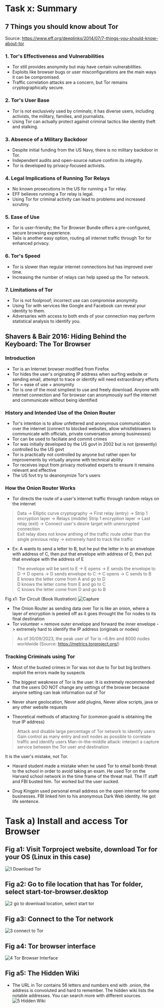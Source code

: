 # Task x: Summary

## 7 Things you should know about Tor
Source: https://www.eff.org/deeplinks/2014/07/7-things-you-should-know-about-tor

### 1. Tor's Effectiveness and Vulnerabilities
* Tor still provides anonymity but may have certain vulnerabilities.
* Exploits like browser bugs or user misconfigurations are the main ways it can be compromised.
* Traffic correlation attacks are a concern, but Tor remains cryptographically secure.

### 2. Tor's User Base
* Tor is not exclusively used by criminals; it has diverse users, including activists, the military, families, and journalists.
* Using Tor can actually protect against criminal tactics like identity theft and stalking.

### 3. Absence of a Military Backdoor
* Despite initial funding from the US Navy, there is no military backdoor in Tor.
* Independent audits and open-source nature confirm its integrity.
* Tor is developed by privacy-focused activists.

### 4. Legal Implications of Running Tor Relays
* No known prosecutions in the US for running a Tor relay.
* EFF believes running a Tor relay is legal.
* Using Tor for criminal activity can lead to problems and increased scrutiny.

### 5. Ease of Use
* Tor is user-friendly; the Tor Browser Bundle offers a pre-configured, secure browsing experience.
* Tails is another easy option, routing all internet traffic through Tor for enhanced privacy.

### 6. Tor's Speed
* Tor is slower than regular internet connections but has improved over time.
* Increasing the number of relays can help speed up the Tor network.

### 7. Limitations of Tor
* Tor is not foolproof; incorrect use can compromise anonymity.
* Using Tor with services like Google and Facebook can reveal your identity to them.
* Adversaries with access to both ends of your connection may perform statistical analysis to identify you.

## Shavers & Bair 2016: Hiding Behind the Keyboard: The Tor Browser

### Introduction
* Tor is an Internet browser modified from Firefox
* Tor hides the user's originating IP address when surfing website or sending email, attempt to trace or identify will need extraordinary efforts
* Tor = ease of use + anonymity
* Tor is one of the most simpliest to use and freely download. Anyone with internet connection and Tor browser can anonymously surf the internet and communicate without being identified

### History and Intended Use of the Onion Router
* Tor's intention is to allow unfettered and anonymous communication over the internet (connect to blocked websites, allow whistleblowers to communicate with officials, private conversation among businesses)
* Tor can be used to faciliate and commit crimes
* Tor was initially developed by the US govt in 2002 but is not (presently) controlled bu the US govt
* Tor is practically not controlled by anyone but rather open for improvements by virtually anyone with technical ability
* Tor receives input from privacy motivated experts to ensure it remains relevant and effective
* The US fovt try to deanonymize Tor's users

### How the Onion Router Works
* Tor directs the route of a user's internet traffic through random relays on the internet
> Data -> Elliptic curve cryptography -> First relay (entry) -> Strip 1 encryption layer -> Relays (middle) Strip 1 encryption layer -> Last relay (exit) -> Connect user's desire target with unencrypted connection </br>
> Exit relay does not know anthing of the traffic route other than the single previous relay -> extremely hard to track the traffic
* Ex: A wants to send a letter to B, but he put the letter in to an envelope with address of C, then put that envelope with address of D, then put that envelope with the address of E
> The envelope will be sent to E -> E opens -> E sends the envelope to D -> D opens -> D sends envelope to C -> C opens -> C sends to B </br>
> E knows the letter come from A and go to D </br>
> D knows the letter come from E and go to C </br>
> C knows the letter come from D and go to B

Fig x1: Tor Circuit (Book Illustration)
![Capture](https://github.com/DozyXYZ/InformationSecurityAutumn2023/assets/142783309/4dfdac7a-db4d-480b-a2e0-48d3aa5f56f0)

* The Onion Router as sending data over Tor is like an onion, where a layer of encryption is peeled off as it goes throught the Tor nodes to its final destination
* Tor volunteer = remove outer envelope and forward the inner envelope -> extremely hard to identify the IP address (originals or nodes)
> As of 30/09/2023, the peak user of Tor is ~6.8m and 8000 nodes worldwide (Source: https://metrics.torproject.org/) 

### Tracking Criminals using Tor
* Most of the busted crimes in Tor was not due to Tor but big brothers exploit the errors made by suspects
* The biggest weakness of Tor is the user. It is extremely recommended that the users DO NOT change any settings of the browser because anyone setting can leak information out of Tor
* Never share geolocation, Never add plugins, Never allow scripts, java or any other website requests

* Theoretical methods of attacking Tor (common goald is obtaining the true IP address)
> Attack and disable large percentage of Tor network to identify users </br>
> Gain control as many entry and exit nodes as possible to correlate traffic and identify users
> Man-in-the-middle attack: interject a capture service between the Tor user and destination

It is the user's mistake, not Tor.

* Havard student made a mistake when he used Tor to email bomb threat to the school in order to avoid taking an exam. He used Tor on the Harvard school network in the time frame of the threat mail. The IT staff and FBI busted him. Tor worked but the user sucked.

* Drug Kingpin used personal email address on the open internet for some businesses. FBI linked him to his anonymous Dark Web identity. He got life sentence.

# Task a) Install and access Tor Browser

## Fig a1: Visit Torproject website, download Tor for your OS (Linux in this case)
![1 Download Tor](https://github.com/DozyXYZ/InformationSecurityAutumn2023/assets/142783309/6d6affe5-f6ee-4600-95e5-1b4fc95240b1)

## Fig a2: Go to file location that has Tor folder, select start-tor-browser.desktop
![2 go to download location, select start tor](https://github.com/DozyXYZ/InformationSecurityAutumn2023/assets/142783309/ed0ab319-6ad2-4744-ad72-2b0acfea9526)

## Fig a3: Connect to the Tor network
![3 connect to Tor](https://github.com/DozyXYZ/InformationSecurityAutumn2023/assets/142783309/46c749b7-600a-4627-b5ac-6bdebe3e39a9)

## Fig a4: Tor browser interface
![4 Tor Browser Interface](https://github.com/DozyXYZ/InformationSecurityAutumn2023/assets/142783309/9315e656-b945-4f0f-9be7-c5080333f1c7)

## Fig a5: The Hidden Wiki
* The URL in Tor contains 56 letters and numbers end with .onion, the address is convoluted and hard to remember. The hidden wiki lists the notable addresses. You can search more with different sources. </br>
![5 Hidden Wiki](https://github.com/DozyXYZ/InformationSecurityAutumn2023/assets/142783309/86f96d97-35ee-463c-8d49-0fc441f1a8f4)



